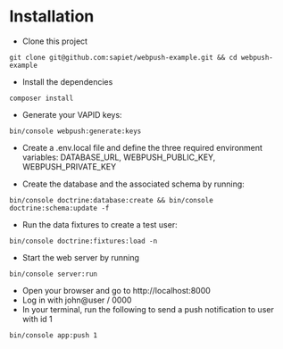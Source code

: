 # Installation

- Clone this project

`git clone git@github.com:sapiet/webpush-example.git && cd webpush-example`

- Install the dependencies

`composer install`

- Generate your VAPID keys:

`bin/console webpush:generate:keys`

- Create a .env.local file and define the three required environment variables: DATABASE_URL, WEBPUSH_PUBLIC_KEY, WEBPUSH_PRIVATE_KEY

- Create the database and the associated schema by running:

`bin/console doctrine:database:create && bin/console doctrine:schema:update -f`

- Run the data fixtures to create a test user:

`bin/console doctrine:fixtures:load -n`

- Start the web server by running

`bin/console server:run`

- Open your browser and go to http://localhost:8000
- Log in with john@user / 0000
- In your terminal, run the following to send a push notification to user with id 1 

`bin/console app:push 1`
